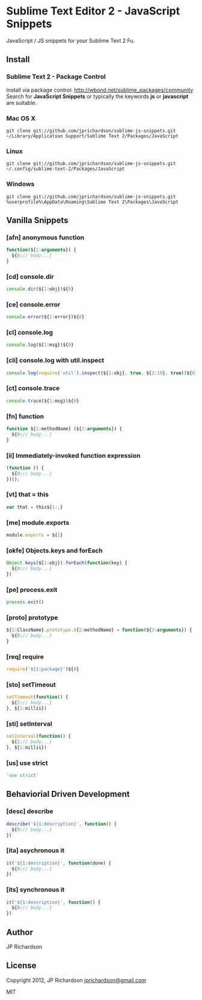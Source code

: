 Sublime Text Editor 2 - JavaScript Snippets
===========================================

JavaScript / JS snippets for your Sublime Text 2 Fu.


Install
-------

### Sublime Text 2 - Package Control

Install via package control: http://wbond.net/sublime_packages/community Search for **JavaScript Snippets** or typically the keywords **js** or **javascript** are suitable.


### Mac OS X

    git clone git://github.com/jprichardson/sublime-js-snippets.git ~/Library/Application Support/Sublime Text 2/Packages/JavaScript


### Linux

    git clone git://github.com/jprichardson/sublime-js-snippets.git ~/.config/sublime-text-2/Packages/JavaScript


### Windows

    git clone git://github.com/jprichardson/sublime-js-snippets.git %userprofile%\AppData\Roaming\Sublime Text 2\Packages\JavaScript



Vanilla Snippets
--------

### [afn] anonymous function 

```javascript
function(${1:arguments}) {
  ${0:// body...}
}
```


### [cd] console.dir

```javascript
console.dir(${1:obj})${0}
```


### [ce] console.error

```javascript
console.error(${1:error})${0}
```


### [cl] console.log 

```javascript
console.log(${1:msg})${0}
```


### [cli] console.log with util.inspect 

```javascript
console.log(require('util').inspect(${1:obj}, true, ${2:10}, true))${0}
```


### [ct] console.trace

```javascript
console.trace(${1:msg})${0}
```


### [fn] function 

```javascript
function ${1:methodName} (${2:arguments}) {
  ${0:// body...}
}
```

### [ii] Immediately-invoked function expression

```javascript
(function () {
  ${0:// body...}
})();
```

### [vt] that = this

```javascript
var that = this${1:;}
```

### [me] module.exports 

```javascript
module.exports = ${1}
```


### [okfe] Objects.keys and forEach

```js
Object.keys(${1:obj}).forEach(function(key) {
  ${0:// body...}
})
```


### [pe] process.exit 

```javascript
process.exit()
```


### [proto] prototype

```javascript
${1:ClassName}.prototype.${2:methodName} = function(${3:arguments}) {
  ${0:// body...}
}
```


### [req] require

```javascript
require('${1:package}')${0}
```


### [sto] setTimeout

```javascript
setTimeout(function() {
  ${2:// body...}
}, ${1:millis})
```


### [sti] setInterval

```javascript
setInterval(function() {
  ${2:// body...}
}, ${1:millis})
```


### [us] use strict

```javascript
'use strict'
```



Behaviorial Driven Development
------------------------------

### [desc] describe

```javascript
describe('${1:description}', function() {
  ${0:// body...}
})
```


### [ita] asychronous it

```javascript
it('${1:description}', function(done) {
  ${0:// body...}
})
```


### [its] synchronous it

```javascript
it('${1:description}', function() {
  ${0:// body...}
})
```



Author
------

JP Richardson



License
-------

Copyright 2012, JP Richardson  <jprichardson@gmail.com>

MIT
